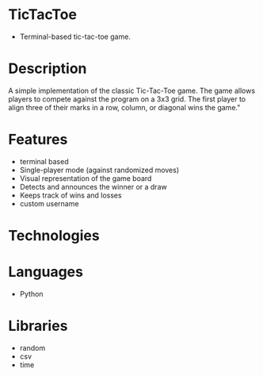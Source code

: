 # TicTacToe
- Terminal-based tic-tac-toe game.

# Description
A simple implementation of the classic Tic-Tac-Toe game. The game allows players to compete against the program on a 3x3 grid.
The first player to align three of their marks in a row, column, or diagonal wins the game."

# Features
- terminal based 
- Single-player mode (against randomized moves)
- Visual representation of the game board
- Detects and announces the winner or a draw
- Keeps track of wins and losses
- custom username

# Technologies
 # Languages 
 - Python

 # Libraries
 - random
 - csv
 - time

